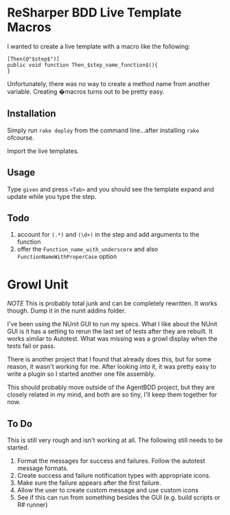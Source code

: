 # ReSharper BDD Live Template Macros
I wanted to create a live template with a macro like the following:

    [Then(@"$step$")]
    public void function Then_$step_name_function$(){
    }

Unfortunately, there was no way to create a method name from another variable. Creating �macros turns out to be pretty easy.

## Installation
Simply run `rake deploy` from the command line...after installing `rake` ofcourse.

Import the live templates.

## Usage

Type `given` and press `<Tab>` and you should see the template expand and update
while you type the step.

## Todo

1. account for `(.*)` and `(\d+)` in the step and add arguments to the function
1. offer the `Function_name_with_underscore` and also `FunctionNameWithProperCase` option

# Growl Unit

*NOTE* This is probably total junk and can be completely rewritten. It works though. Dump it in the nunit addins folder.

I've been using the NUnit GUI to run my specs. What I like about the NUnit GUI is it has a setting to rerun the last set of tests after they are rebuilt. It works similar to Autotest. What was missing was a growl display when the tests fail or pass.

There is another project that I found that already does this, but for some reason, it wasn't working for me. After looking into it, it was pretty easy to write a plugin so I started another one file assembly.

This should probably move outside of the AgentBDD project, but they are closely related in my mind, and both are so tiny, I'll keep them together for now.

## To Do

This is still very rough and isn't working at all. The following still needs to be started.

1. Format the messages for success and failures. Follow the autotest message formats.
1. Create success and failure notification types with appropriate icons.
1. Make sure the failure appears after the first failure.
1. Allow the user to create custom message and use custom icons
1. See if this can run from something besides the GUI (e.g. build scripts or R# runner)

